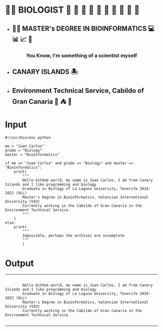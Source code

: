 # :man_scientist: **BIOLOGIST** :lab_coat: :microscope: :petri_dish: :test_tube: :mouse2: :hiking_boot: :ant: :hibiscus: :seedling: :mushroom:

* ## :man_technologist: **MASTER's DEGREE IN BIOINFORMATICS** :computer: :bar_chart: :chart_with_upwards_trend: :dna:

### <p align="center">You Know, I'm something of a scientist myself</p> 

* ## **CANARY ISLANDS** :desert_island:

* ## Environment Technical Service, Cabildo of Gran Canaria :palm_tree: :tent:  :evergreen_tree:

# Input
```
#!/usr/bin/env python

me = "Juan Carlos"
grade = "Biology"
master = "Bioinformatics"

if me == "Juan Carlos" and grade == "Biology" and master == "Bioinformatics":
    print(
        """
        Hello GitHub world, my name is Juan Carlos, I am from Canary Islands and I like programming and biology
        Graduate in Biology of La Laguna University, Tenerife 2019-2022 (ULL)
        Master's Degree in Bioinformatics, Valencian International University (VIU)
        Currently working in the Cabildo of Gran Canaria in the Environment Technical Service.     
        """
    )
else:
    print(
        """
        Impossible, perhaps the archives are incomplete
        """
        )

```

# Output

---

```

        Hello GitHub world, my name is Juan Carlos, I am from Canary Islands and I like programming and biology
        Graduate in Biology of La Laguna University, Tenerife 2019-2022 (ULL)
        Master's Degree in Bioinformatics, Valencian International University (VIU)
        Currently working in the Cabildo of Gran Canaria in the Environment Technical Service.   
        
```

---


